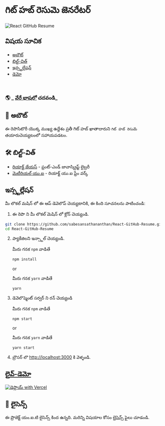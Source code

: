 # గిట్ హబ్ రెసుమె జెనరేటర్

![React GitHub Resume](https://github.com/sabesansathananthan/React-GitHub-Resume/blob/master/src/assets/readme/screenshot.png)

## విషయ సూచిక

- [అబౌట్](#about)
- [బిల్ట్-విత్](#built-with)
- [ఇన్స్టల్లేషన్](#installation)
- [డెమో](#live-demo)

<br>

### 🌎 _ [వేరే భాషలో](./Translations.md) చదవండి_

<h2 id='about'>🤔 అబౌట్</h2>

ఈ రెపొసిటొరీ యొక్క ముఖ్య ఉద్దేశం ప్రతీ గిట్ హబ్ ఖాతాదారుని `గిట్ హబ్ రెసుమే` తయారుచెయ్యటంలో సహాయపడటం.

<h2 id='built-with'>🛠️ బిల్ట్-విత్</h2>

- [రియాక్ట్ జేయస్](https://reactjs.org/) - ఫ్రంట్-ఎండ్ జావాస్క్రిప్ట్ లైబ్రరీ
- [మెటీరియల్ యు.ఐ](https://material-ui.com/) - రియాక్ట్ యు.ఐ ఫ్రేం వర్క్

<h2 id='installation'>ఇన్స్టల్లేషన్</h2>

మీ లొకల్ మషిన్ లో ఈ ఆప్ డెవెలొప్ చెయ్యటానికి, ఈ కింది సూచనలను పాటించండి:

1. ఈ రెపొ ని మీ లొకల్ మెషిన్ లో క్లోన్ చెయ్యండి.

```bash
git clone https://github.com/sabesansathananthan/React-GitHub-Resume.git
cd React-GitHub-Resume
```

2. ప్యాకేజిలని ఇన్స్టాల్ చెయ్యండి.

   మీరు గనక `npm` వాడితే

   ```bash
   npm install
   ```

   or

   మీరు గనక `yarn` వాడితే

   ```bash
   yarn
   ```

3. డెవెలొప్మెంట్ సర్వర్ ని రన్ చెయ్యండి

   మీరు గనక `npm` వాడితే

   ```bash
   npm start
   ```

   or

   మీరు గనక `yarn` వాడితే

   ```bash
   yarn start
   ```

4. బ్రౌసర్ లొ <http://localhost:3000> కి వెళ్ళండి.

<h2 id='live-demo'><a href="https://react-github-resume.vercel.app/">లైవ్-డెమో</a></h2>

[![డెప్లొయ్ with Vercel](https://vercel.com/button)](https://vercel.com/new/git/external?repository-url=https://github.com/sabesansathananthan/React-GitHub-Resume)

## 📄 లైసెన్స్

ఈ ప్రొజెక్ట్ యం.ఐ.టి లైసెన్స్ కింద ఉన్నది. మరిన్ని విషయాల కోసం [లైసెన్స్](../LICENSE) ఫైలు చూడండి.
